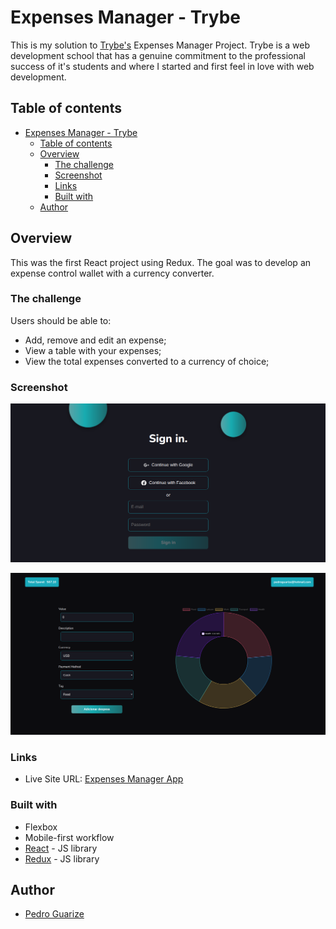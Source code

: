 # Expenses Manager - Trybe

This is my solution to [Trybe's](https://www.betrybe.com/) Expenses Manager Project. Trybe is a web development school that has a genuine commitment to the professional success of it's students and where I started and first feel in love with web development.

## Table of contents

- [Expenses Manager - Trybe](#expenses-manager---trybe)
  - [Table of contents](#table-of-contents)
  - [Overview](#overview)
    - [The challenge](#the-challenge)
    - [Screenshot](#screenshot)
    - [Links](#links)
    - [Built with](#built-with)
  - [Author](#author)

## Overview

This was the first React project using Redux. The goal was to develop an expense control wallet with a currency converter.

### The challenge

Users should be able to:

- Add, remove and edit an expense;
- View a table with your expenses;
- View the total expenses converted to a currency of choice;

### Screenshot

![](./src/images/expenses-manager-login.png)

![](./src/images/expenses.manager-main.png)

### Links

- Live Site URL: [Expenses Manager App](https://expenses-manager.vercel.app/)

### Built with

- Flexbox
- Mobile-first workflow
- [React](https://reactjs.org/) - JS library
- [Redux](https://redux.js.org/) - JS library

## Author

- [Pedro Guarize](https://www.linkedin.com/in/pedroguarize/)
